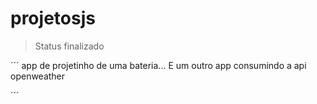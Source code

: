 # projetosjs

> Status finalizado

´´´
app de projetinho de uma bateria... E um outro app consumindo a api openweather 

´´´
